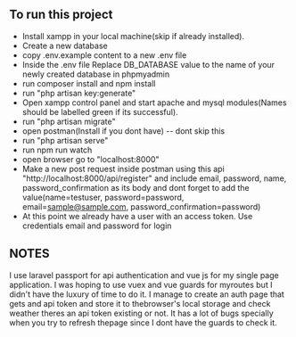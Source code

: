 ## To run this project

* Install xampp in your local machine(skip if already installed).
* Create a new database
* copy .env.example content to a new .env file
* Inside the .env file Replace DB_DATABASE value to the name of your newly created database in phpmyadmin
* run composer install and npm install
* run "php artisan key:generate"
* Open xampp control panel and start apache and mysql modules(Names should be labelled green if its successful).
* run "php artisan migrate"
* open postman(Install if you dont have) -- dont skip this
* run "php artisan serve"
* run npm run watch
* open browser go to "localhost:8000"
* Make a new post request inside postman using this api "http://localhost:8000/api/register" and include email, password, name,   password_confirmation as its body and dont forget to add the value(name=testuser, password=password, email=sample@sample.com,      password_confirmation=password)
* At this point we already have a user with an access token. Use credentials email and password for login

## NOTES 

I use laravel passport for api authentication and vue js for my single page application. I was hoping to use vuex and vue guards for myroutes but I didn't have the luxury of time to do it. I manage to create an auth page that gets and api token and store it to thebrowser's local storage and check weather theres an api token existing or not. It has a lot of bugs specially when you try to refresh thepage since I dont have the guards to check it. 
